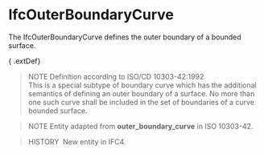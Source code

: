 # IfcOuterBoundaryCurve

The IfcOuterBoundaryCurve defines the outer boundary of a bounded surface.

{ .extDef}
> NOTE  Definition according to ISO/CD 10303-42:1992  
> This is a special subtype of boundary curve which has the additional semantics of defining an outer boundary of a surface. No more than one such curve shall be included in the set of boundaries of a curve bounded surface.

> NOTE  Entity adapted from **outer_boundary_curve** in ISO 10303-42.

> HISTORY  New entity in IFC4.
